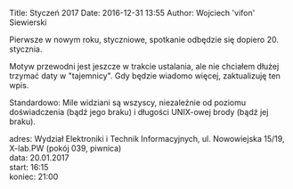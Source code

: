 Title: Styczeń 2017
Date: 2016-12-31 13:55
Author: Wojciech 'vifon' Siewierski

Pierwsze w nowym roku, styczniowe, spotkanie odbędzie się dopiero 20.
stycznia.

Motyw przewodni jest jeszcze w trakcie ustalania, ale nie chciałem
dłużej trzymać daty w "tajemnicy". Gdy będzie wiadomo więcej,
zaktualizuję ten wpis.

Standardowo: Mile widziani są wszyscy, niezależnie od poziomu
doświadczenia (bądź jego braku) i długości UNIX-owej brody (bądź jej
braku).

adres: Wydział Elektroniki i Technik Informacyjnych, ul. Nowowiejska 15/19, X-lab.PW (pokój 039, piwnica)  
data: 20.01.2017  
start: 16:15  
koniec: 21:00
